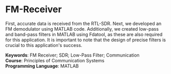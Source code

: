 # FM-Receiver
First, accurate data is received from the RTL-SDR. Next, we developed an FM demodulator using MATLAB code. Additionally, we created low-pass and band-pass filters in MATLAB using Fdatool, as these are also required for this application. It is important to note that the design of precise filters is crucial to this application's success.


**Keywords**: FM Receiver; SDR; Low-Pass Filter; Communication <br>**Course**: Principles of Communication Systems<br>**Programming Language**: MATLAB
